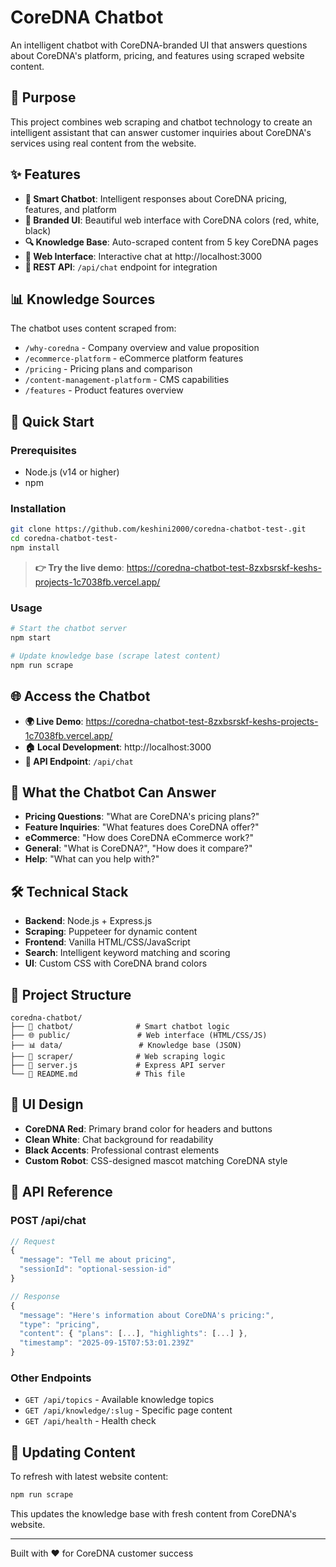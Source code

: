 # CoreDNA Chatbot

An intelligent chatbot with CoreDNA-branded UI that answers questions about CoreDNA's platform, pricing, and features using scraped website content.

## 🎯 Purpose

This project combines web scraping and chatbot technology to create an intelligent assistant that can answer customer inquiries about CoreDNA's services using real content from the website.

## ✨ Features

- **🤖 Smart Chatbot**: Intelligent responses about CoreDNA pricing, features, and platform
- **🎨 Branded UI**: Beautiful web interface with CoreDNA colors (red, white, black)
- **🔍 Knowledge Base**: Auto-scraped content from 5 key CoreDNA pages
- **💬 Web Interface**: Interactive chat at http://localhost:3000
- **🚀 REST API**: `/api/chat` endpoint for integration

## 📊 Knowledge Sources

The chatbot uses content scraped from:
- `/why-coredna` - Company overview and value proposition
- `/ecommerce-platform` - eCommerce platform features  
- `/pricing` - Pricing plans and comparison
- `/content-management-platform` - CMS capabilities
- `/features` - Product features overview

## 🚀 Quick Start

### Prerequisites
- Node.js (v14 or higher)
- npm

### Installation
```bash
git clone https://github.com/keshini2000/coredna-chatbot-test-.git
cd coredna-chatbot-test-
npm install
```

> **👉 Try the live demo**: https://coredna-chatbot-test-8zxbsrskf-keshs-projects-1c7038fb.vercel.app/

### Usage
```bash
# Start the chatbot server
npm start

# Update knowledge base (scrape latest content)
npm run scrape
```

## 🌐 Access the Chatbot

- **🌍 Live Demo**: https://coredna-chatbot-test-8zxbsrskf-keshs-projects-1c7038fb.vercel.app/
- **🏠 Local Development**: http://localhost:3000
- **📡 API Endpoint**: `/api/chat`

## 💬 What the Chatbot Can Answer

- **Pricing Questions**: "What are CoreDNA's pricing plans?"
- **Feature Inquiries**: "What features does CoreDNA offer?"
- **eCommerce**: "How does CoreDNA eCommerce work?"
- **General**: "What is CoreDNA?", "How does it compare?"
- **Help**: "What can you help with?"

## 🛠️ Technical Stack

- **Backend**: Node.js + Express.js
- **Scraping**: Puppeteer for dynamic content
- **Frontend**: Vanilla HTML/CSS/JavaScript
- **Search**: Intelligent keyword matching and scoring
- **UI**: Custom CSS with CoreDNA brand colors

## 📁 Project Structure

```
coredna-chatbot/
├── 🤖 chatbot/              # Smart chatbot logic
├── 🌐 public/               # Web interface (HTML/CSS/JS)
├── 📊 data/                 # Knowledge base (JSON)
├── 🔧 scraper/              # Web scraping logic
├── 🚀 server.js             # Express API server
└── 📖 README.md             # This file
```

## 🎨 UI Design

- **CoreDNA Red**: Primary brand color for headers and buttons
- **Clean White**: Chat background for readability
- **Black Accents**: Professional contrast elements
- **Custom Robot**: CSS-designed mascot matching CoreDNA style

## 📡 API Reference

### POST /api/chat
```javascript
// Request
{
  "message": "Tell me about pricing",
  "sessionId": "optional-session-id"
}

// Response
{
  "message": "Here's information about CoreDNA's pricing:",
  "type": "pricing",
  "content": { "plans": [...], "highlights": [...] },
  "timestamp": "2025-09-15T07:53:01.239Z"
}
```

### Other Endpoints
- `GET /api/topics` - Available knowledge topics
- `GET /api/knowledge/:slug` - Specific page content
- `GET /api/health` - Health check

## 🔄 Updating Content

To refresh with latest website content:
```bash
npm run scrape
```

This updates the knowledge base with fresh content from CoreDNA's website.

---

Built with ❤️ for CoreDNA customer success
